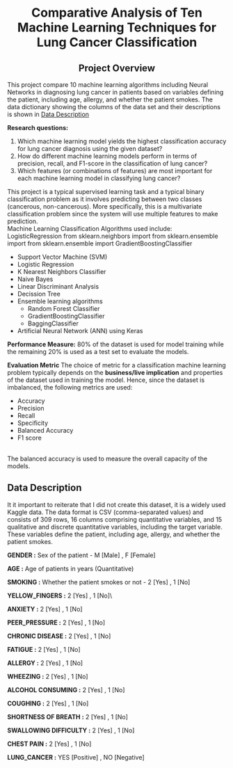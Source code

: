 <h1 align=center>Comparative Analysis of Ten Machine Learning Techniques for Lung Cancer Classification</h1>
<h2 align=center>Project Overview</h2>
This project compare 10 machine learning algorithms including Neural Networks in diagnosing lung cancer in patients based on variables defining the patient, including age, allergy, and whether the patient smokes. The data dictionary showing the columns of the data set and their descriptions is shown in <a href="##data_dict">Data Description</a>

**Research questions:**

1. Which machine learning model yields the highest classification accuracy for lung cancer diagnosis using the given dataset?
2. How do different machine learning models perform in terms of precision, recall, and F1-score in the classification of lung cancer?
3. Which features (or combinations of features) are most important for each machine learning model in classifying lung cancer?


This project is a typical supervised learning task and a typical  binary classification problem as it involves predicting between two classes (cancerous, non-cancerous). More specifically, this is a multivariate classification problem since the system will use multiple features to make prediction.
<br>
Machine Learning Classification Algorithms used include:
LogisticRegression 
from sklearn.neighbors import 
from sklearn.ensemble import 
from sklearn.ensemble import GradientBoostingClassifier
* Support Vector Machine (SVM)
* Logistic Regression
* K Nearest Neighbors Classifier
* Naive Bayes
* Linear Discriminant Analysis
* Decission Tree
* Ensemble learning algorithms 
    - Random Forest Classifier
    - GradientBoostingClassifier
    - BaggingClassifier
* Artificial Neural Network (ANN) using Keras

 **Performance Measure:**
 80% of the dataset is used for model training while the remaining 20% is used as a test set to evaluate the models.
 
  
 **Evaluation Metric**
 The choice of metric for a classification machine learning problem typically depends on the **business/live implication** and properties of the dataset used in training the model. Hence, since the dataset is imbalanced, the following metrics are used:
* Accuracy
* Precision
* Recall
* Specificity
* Balanced Accuracy
* F1 score

<br>The balanced accuracy is used to measure the overall capacity of the models.<br>


<h2 id="data_dict">Data Description</h2>
It it important to reiterate that I did not create this dataset, it is a widely used Kaggle data. The data format is CSV (comma-separated values) and consists of 309 rows, 16 columns comprising quantitative variables, and 15 qualitative and discrete quantitative variables, including the target variable. These variables define the patient, including age, allergy, and whether the patient smokes.

**GENDER :** Sex of the patient - M [Male] , F [Female]

**AGE :** Age of patients in years (Quantitative)

**SMOKING :** Whether the patient smokes or not - 2 [Yes] , 1 [No]

**YELLOW_FINGERS :** 2 [Yes] , 1 [No]\\

**ANXIETY :** 2 [Yes] , 1 [No]

**PEER_PRESSURE :** 2 [Yes] , 1 [No]

**CHRONIC DISEASE :** 2 [Yes] , 1 [No]

**FATIGUE :** 2 [Yes] , 1 [No]

**ALLERGY :** 2 [Yes] , 1 [No]

**WHEEZING :** 2 [Yes] , 1 [No]

**ALCOHOL CONSUMING :** 2 [Yes] , 1 [No]

**COUGHING :** 2 [Yes] , 1 [No]

**SHORTNESS OF BREATH :** 2 [Yes] , 1 [No]

**SWALLOWING DIFFICULTY :** 2 [Yes] , 1 [No]

**CHEST PAIN :** 2 [Yes] , 1 [No]

**LUNG_CANCER :** YES [Positive] , NO [Negative]
